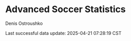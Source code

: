 # Advanced Soccer Statistics
Denis Ostroushko

<!-- gfm -->

Last successful data update: 2025-04-21 07:28:19 CST
